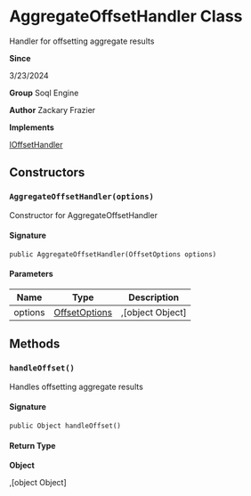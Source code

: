 # AggregateOffsetHandler Class

Handler for offsetting aggregate results

**Since** 

3/23/2024

**Group** Soql Engine

**Author** Zackary Frazier

**Implements**

[IOffsetHandler](IOffsetHandler.md)

## Constructors
### `AggregateOffsetHandler(options)`

Constructor for AggregateOffsetHandler

#### Signature
```apex
public AggregateOffsetHandler(OffsetOptions options)
```

#### Parameters
| Name | Type | Description |
|------|------|-------------|
| options | [OffsetOptions](OffsetOptions.md) | ,[object Object] |

## Methods
### `handleOffset()`

Handles offsetting aggregate results

#### Signature
```apex
public Object handleOffset()
```

#### Return Type
**Object**

,[object Object]